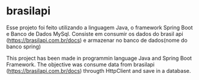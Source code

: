 # brasilapi

Esse projeto foi feito utilizando a linguagem Java, o framework Spring Boot e Banco de Dados MySql. Consiste em consumir os dados do brasil api
(https://brasilapi.com.br/docs) e armazenar no banco de dados(nome do banco spring)

This project has been made in programmin language Java and Spring Boot Framework. The objective was consume data from brasilapi (https://brasilapi.com.br/docs) througth HttpClient and save in a database.
